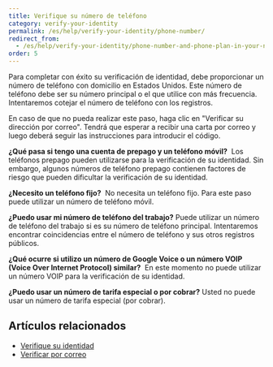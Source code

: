 ```yaml
---
title: Verifique su número de teléfono
category: verify-your-identity
permalink: /es/help/verify-your-identity/phone-number/
redirect_from:
  - /es/help/verify-your-identity/phone-number-and-phone-plan-in-your-name/
order: 5
---
```

Para completar con éxito su verificación de identidad, debe proporcionar un número de teléfono con domicilio en Estados Unidos. Este número de teléfono debe ser su número principal o el que utilice con más frecuencia. Intentaremos cotejar el número de teléfono con los registros. 

En caso de que no pueda realizar este paso, haga clic en "Verificar su dirección por correo". Tendrá que esperar a recibir una carta por correo y luego deberá seguir las instrucciones para introducir el código. 

**¿Qué pasa si tengo una cuenta de prepago y un teléfono móvil?** 
Los teléfonos prepago pueden utilizarse para la verificación de su identidad. Sin embargo, algunos números de teléfono prepago contienen factores de riesgo que pueden dificultar la verificación de su identidad.

**¿Necesito un teléfono fijo?** 
No necesita un teléfono fijo. Para este paso puede utilizar un número de teléfono móvil. 

**¿Puedo usar mi número de teléfono del trabajo?**
Puede utilizar un número de teléfono del trabajo si es su número de teléfono principal. Intentaremos encontrar coincidencias entre el número de teléfono y sus otros registros públicos.

**¿Qué ocurre si utilizo un número de Google Voice o un número VOIP (Voice Over Internet Protocol) similar?** 
En este momento no puede utilizar un número VOIP para la verificación de su identidad.

**¿Puedo usar un número de tarifa especial o por cobrar?**
Usted no puede usar un número de tarifa especial (por cobrar).

## Artículos relacionados

* [Verifique su identidad](/es/help/verify-your-identity/how-to-verify-your-identity/)
* [Verificar por correo](/es/help/verify-your-identity/verify-your-address-by-mail/)